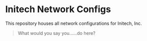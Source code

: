 # Initech Network Configs

This repository houses all network configurations for Initech, Inc.

> What would you say you......do here?
